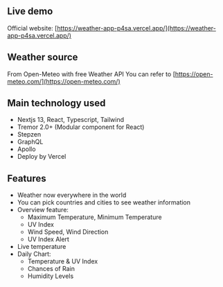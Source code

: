 ## Live demo

Official website: [https://weather-app-p4sa.vercel.app/](https://weather-app-p4sa.vercel.app/)

## Weather source

From Open-Meteo with free Weather API
You can refer to [https://open-meteo.com/](https://open-meteo.com/)

## Main technology used

- Nextjs 13, React, Typescript, Tailwind
- Tremor 2.0+ (Modular component for React)
- Stepzen
- GraphQL
- Apollo
- Deploy by Vercel

## Features

- Weather now everywhere in the world 
- You can pick countries and cities to see weather information
- Overview feature: 
  - Maximum Temperature, Minimum Temperature
  - UV Index
  - Wind Speed, Wind Direction
  - UV Index Alert 
- Live temperature
- Daily Chart:
  - Temperature & UV Index
  - Chances of Rain
  - Humidity Levels


